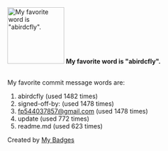<img src="https://github.com/my-badges/my-badges/blob/master/src/all-badges/favorite-word/favorite-word.png?raw=true" alt="My favorite word is &quot;abirdcfly&quot;." title="My favorite word is &quot;abirdcfly&quot;." width="128">
<strong>My favorite word is &quot;abirdcfly&quot;.</strong>
<br><br>

My favorite commit message words are:

1. abirdcfly (used 1482 times)
2. signed-off-by: (used 1478 times)
3. <fp544037857@gmail.com> (used 1478 times)
4. update (used 772 times)
5. readme.md (used 623 times)


Created by <a href="https://github.com/my-badges/my-badges">My Badges</a>